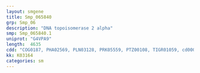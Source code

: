 ```yaml
---
layout: smgene
title: Smp_065840
grp: Smp_06
description: "DNA topoisomerase 2 alpha"
smp: Smp_065840.1
uniprot: "G4VPA9"
length:  4635
cdd: "COG0187, PHA02569, PLN03128, PRK05559, PTZ00108, TIGR01059, cd00075, cd00187, cd03365, cd03481, cl00075, cl00718, cl02783, cl19084, pfam00204, pfam00521, pfam01751, pfam02518, smart00387, smart00433"
kk: K03164
categories: sm
---
```

